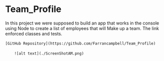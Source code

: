 # Team_Profile

In this project we were supposed to build an app that works in the console using Node to create a list of employees that will 
Make up a team. The link enforced classes and tests. 


	[GitHub Repository](https://github.com/Farrancampbell/Team_Profile)

    	![alt text](./ScreenShotAM.png)